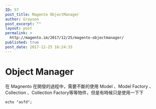 ```yaml
---
ID: 57
post_title: Magento ObjectManager
author: Grayson
post_excerpt: ""
layout: post
permalink: >
  http://magento.im/2017/12/25/magento-objectmanager/
published: true
post_date: 2017-12-25 16:24:33
---
```

#  Object Manager

在 Magnento 在開發的過程中，需要不斷的使用 Model 、Model Factory 、Collection 、Collection Factory等等物件，但是有時候只是使用一下下

<pre class="line-numbers prism-highlight" data-start="1"><code class="language-php">echo "asfd";

</code></pre>